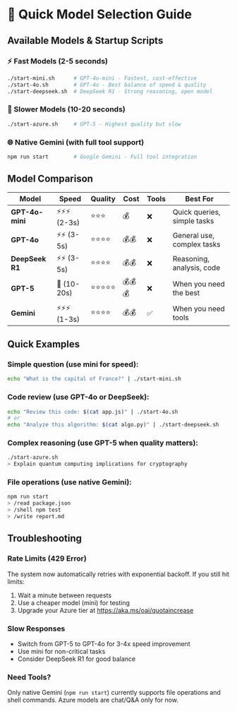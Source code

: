 # 🚀 Quick Model Selection Guide

## Available Models & Startup Scripts

### ⚡ Fast Models (2-5 seconds)
```bash
./start-mini.sh      # GPT-4o-mini - Fastest, cost-effective
./start-4o.sh        # GPT-4o - Best balance of speed & quality
./start-deepseek.sh  # DeepSeek R1 - Strong reasoning, open model
```

### 🐌 Slower Models (10-20 seconds)
```bash
./start-azure.sh     # GPT-5 - Highest quality but slow
```

### 🌐 Native Gemini (with full tool support)
```bash
npm run start        # Google Gemini - Full tool integration
```

## Model Comparison

| Model | Speed | Quality | Cost | Tools | Best For |
|-------|-------|---------|------|-------|----------|
| **GPT-4o-mini** | ⚡⚡⚡ (2-3s) | ⭐⭐⭐ | 💰 | ❌ | Quick queries, simple tasks |
| **GPT-4o** | ⚡⚡ (3-5s) | ⭐⭐⭐⭐ | 💰💰 | ❌ | General use, complex tasks |
| **DeepSeek R1** | ⚡⚡ (3-5s) | ⭐⭐⭐⭐ | 💰💰 | ❌ | Reasoning, analysis, code |
| **GPT-5** | 🐌 (10-20s) | ⭐⭐⭐⭐⭐ | 💰💰💰 | ❌ | When you need the best |
| **Gemini** | ⚡⚡⚡ (1-3s) | ⭐⭐⭐⭐ | 💰💰 | ✅ | When you need tools |

## Quick Examples

### Simple question (use mini for speed):
```bash
echo "What is the capital of France?" | ./start-mini.sh
```

### Code review (use GPT-4o or DeepSeek):
```bash
echo "Review this code: $(cat app.js)" | ./start-4o.sh
# or
echo "Analyze this algorithm: $(cat algo.py)" | ./start-deepseek.sh
```

### Complex reasoning (use GPT-5 when quality matters):
```bash
./start-azure.sh
> Explain quantum computing implications for cryptography
```

### File operations (use native Gemini):
```bash
npm run start
> /read package.json
> /shell npm test
> /write report.md
```

## Troubleshooting

### Rate Limits (429 Error)
The system now automatically retries with exponential backoff. If you still hit limits:
1. Wait a minute between requests
2. Use a cheaper model (mini) for testing
3. Upgrade your Azure tier at https://aka.ms/oai/quotaincrease

### Slow Responses
- Switch from GPT-5 to GPT-4o for 3-4x speed improvement
- Use mini for non-critical tasks
- Consider DeepSeek R1 for good balance

### Need Tools?
Only native Gemini (`npm run start`) currently supports file operations and shell commands.
Azure models are chat/Q&A only for now.